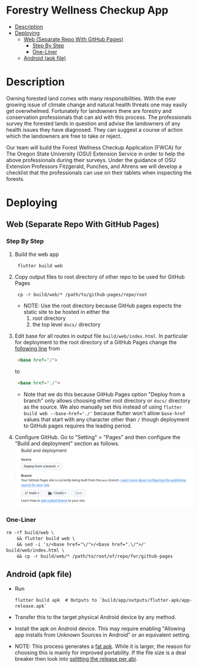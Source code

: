 # Forestry Wellness Checkup App

- [Description](#orgb2e3b07)
- [Deploying](#orgbdeac15)
  - [Web (Separate Repo With GitHub Pages)](#org5a4adfa)
    - [Step By Step](#orgc796c05)
    - [One-Liner](#orge477680)
  - [Android (apk file)](#org10c6e90)



<a id="orgb2e3b07"></a>

# Description

Owning forested land comes with many responsibilities. With the ever growing issue of climate change and natural health threats one may easily get overwhelmed. Fortunately for landowners there are forestry and conservation professionals that can aid with this process. The professionals survey the forested lands in question and advise the landowners of any health issues they have diagnosed. They can suggest a course of action which the landowners are free to take or reject.

Our team will build the Forest Wellness Checkup Application (FWCA) for The Oregon State University (OSU) Extension Service in order to help the above professionals during their surveys. Under the guidance of OSU Extension Professors Fitzgerald, Punches, and Ahrens we will develop a checklist that the professionals can use on their tablets when inspecting the forests.


<a id="orgbdeac15"></a>

# Deploying


<a id="org5a4adfa"></a>

## Web (Separate Repo With GitHub Pages)


<a id="orgc796c05"></a>

### Step By Step

1.  Build the web app

    ```shell
     flutter build web
    ```

2.  Copy output files to root directory of other repo to be used for GitHub Pages

    ```shell
     cp -r build/web/* /path/to/github-pages/repo/root
    ```

    -   NOTE: Use the root directory because GitHub pages expects the static site to be hosted in either the
        1.  root directory
        2.  the top level `docs/` directory

3.  Edit base for all routes in output file `build/web/index.html`. In particular for deployment to the root directory of a GitHub Pages change the [following line](https://stackoverflow.com/a/71756406) from

    ```html
     <base href="/">
    ```

    to

    ```html
     <base href="./">
    ```

    -   Note that we do this because GitHub Pages option "Deploy from a branch" only allows choosing either root directory or `docs/` directory as the source. We also manually set this instead of using `flutter build web --base-href='./'` because flutter won't allow `base-href` values that start with any character other than `/` though deployment to GitHub pages requires the leading period.

4.  Configure GitHub. Go to "Setting" > "Pages" and then configure the "Build and deployment" section as follows. ![img](docs/images/github-pages.png)


<a id="orge477680"></a>

### One-Liner

```shell
rm -rf build/web \
    && flutter build web \
    && sed -i 's/<base href="\/">/<base href=".\/">/' build/web/index.html \
    && cp -r build/web/* /path/to/root/of/repo/for/github-pages
```


<a id="org10c6e90"></a>

## Android (apk file)

-   Run

    ```shell
    flutter build apk  # Outputs to `build/app/outputs/flutter-apk/app-release.apk`
    ```

-   Transfer this to the target physical Android device by any method.

-   Install the apk on Android device. This may require enabling "Allowing app installs from Unknown Sources in Android" or an equivalent setting.

-   NOTE: This process generates a [fat apk](https://docs.flutter.dev/deployment/android#what-is-a-fat-apk). While it is larger, the reason for choosing this is mainly for improved portability. If the file size is a deal breaker then look into [splitting the release per abi](https://docs.flutter.dev/deployment/android#build-an-apk).
